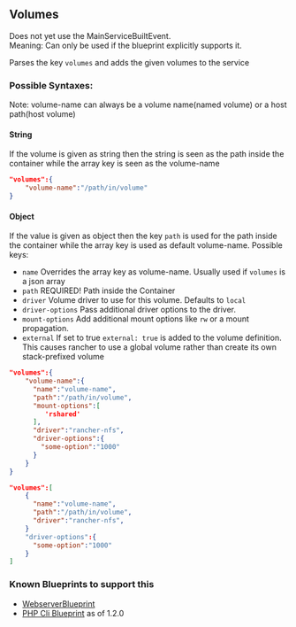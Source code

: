 ## Volumes
Does not yet use the MainServiceBuiltEvent.  
Meaning: Can only be used if the blueprint explicitly supports it.

Parses the key `volumes` and adds the given volumes to the service
### Possible Syntaxes:
Note: volume-name can always be a volume name(named volume) or a host path(host volume)
#### String
If the volume is given as string then the string is seen as the path inside the container while the array key is seen
as the volume-name
```json
"volumes":{
	"volume-name":"/path/in/volume"
}
```
#### Object
If the value is given as object then the key `path` is used for the path inside the container while the array key is used
as default volume-name.
Possible keys:
- `name` Overrides the array key as volume-name. Usually used if `volumes` is a json array
- `path` REQUIRED! Path inside the Container
- `driver` Volume driver to use for this volume. Defaults to `local`
- `driver-options` Pass additional driver options to the driver.
- `mount-options` Add additional mount options like `rw` or a mount propagation.
- `external` If set to true `external: true` is added to the volume definition. This causes rancher to use a global volume rather than create its own stack-prefixed volume
```json
"volumes":{
	"volume-name":{
	  "name":"volume-name",
	  "path":"/path/in/volume",
	  "mount-options":[
	 	 'rshared'
	  ],
	  "driver":"rancher-nfs",
	  "driver-options":{
	    "some-option":"1000"
	  }
	}
}
```
```json
"volumes":[
	{
	  "name":"volume-name",
	  "path":"/path/in/volume",
	  "driver":"rancher-nfs",
	}
    "driver-options":{
	  "some-option":"1000"
    }
]
```

### Known Blueprints to support this
- [WebserverBlueprint](../Webserver/README.md)
- [PHP Cli Blueprint](https://github.com/ipunkt/rancherize-blueprint-php-cli) as of 1.2.0